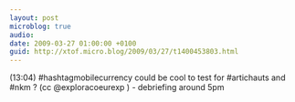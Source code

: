 ```yaml
---
layout: post
microblog: true
audio: 
date: 2009-03-27 01:00:00 +0100
guid: http://xtof.micro.blog/2009/03/27/t1400453803.html
---
```

(13:04) #hashtagmobilecurrency could be cool to test for #artichauts and #nkm ? (cc @exploracoeurexp )  - debriefing around 5pm
